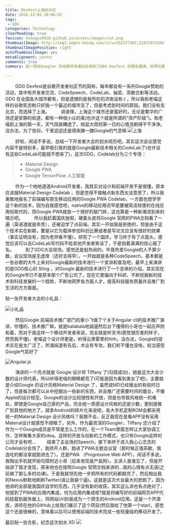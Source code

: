 ```yaml
---
title: DevFest上海划水记 
date: 2016-12-02 10:06:32
tags:
 - GDG 
categories: Technology
clearReading: true
favicon: huangyz0918.github.io/assets/images/cat.png
thumbnailImage: http://img1.imgtn.bdimg.com/it/u=352377307,2183787528&fm=21&gp=0.jpg
thumbnailImagePosition: right
autoThumbnailImage: yes
metaAlignment: center
comments: true
summary: 前一阵在Google+ 的谷歌开发者社区收到了GDG Devfest 的报名邀请，觉得也是时候跑出去见见世面了，于是就欣然报了一个名。然后带着设计师老喵就开始了一场说走就走的旅行...
 
---
```


<!-- more -->
&nbsp;&nbsp;&nbsp;&nbsp;&nbsp;&nbsp;&nbsp;&nbsp;GDG Devfest是谷歌开发者社区节的简称，每年都会有一系列Google赞助的活动，其中有开发者交流、CodeSpeech、CodeLab、抽奖、茶歇合影等活动。GDG 在全国各大城市都有，但是遗憾的是我所在的济南没有:( ，所以我和老喵这样的谷歌死忠粉只好挑一个最近的城市去了，但是考虑到时间的原因，我们没有去北京，而选择了上海。
&nbsp;&nbsp;&nbsp;&nbsp;&nbsp;&nbsp;&nbsp;&nbsp;讲道理，上海这个城市还是蛮好的，无论是繁华的广场还是安静的街道，都有一种很小众的美(也许这个就是所谓的“资产阶级”)。和老喵到上海的第一天，天气简直糟透了，倾盆大雨将第一日的心情洗刷得干干净净。没办法，为了信仰，千里迢迢还是得来蹭一蹭Google的气息嘛
![上海](https://i.loli.net/2017/10/01/59d0c9b440279.jpeg)

&nbsp;&nbsp;&nbsp;&nbsp;&nbsp;&nbsp;&nbsp;&nbsp;好啦，闲话不多说，总结一下开发者大会的划水经历吧。其实这次会议感觉内容不是特别多，最早吸引我的就是Google最新技术相关的CodeLab了(也许没有这些CodeLab可能就不想来了)，这次GDG，Codelab分为三个专场：
> - Material Design
> - Google PWA 
> - Google TensorFlow 人工智能

&nbsp;&nbsp;&nbsp;&nbsp;&nbsp;&nbsp;&nbsp;&nbsp;作为一个地地道道Android开发者，我其实对设计和前端开发不是很懂，原本应该报Material Design Codelab ，但是觉得不接触点新东西太没意思了，所以我勇敢地报名了前端编写原生移动应用的Google PWA Codelab，一方面也想学学这个新的技术，因为自我感觉吧，native的移动应用迟早是要被简洁轻便的在线应用给取代的，而Google PWA就是一个很好的敲门砖，这也算是一种新潮流到来的暗示吧。
&nbsp;&nbsp;&nbsp;&nbsp;&nbsp;&nbsp;&nbsp;&nbsp;所以我赶着国庆放假，硬着头皮将Google 官网的PWA文档看了一遍（英语渣就是命苦），还被迫学了点前端。其实一开始我是拒绝的，但是由于这个技术实在新颖，要是以它为载体参加科创比赛或者是写论文应该有很好的效果（事实证明没有，因为老师看不懂）。研究了一个国庆，学习终于有了点苗头，感觉应该可以去CodeLab写代码不给其他开发者笑话了，于是抱着满满的信心报了名。
&nbsp;&nbsp;&nbsp;&nbsp;&nbsp;&nbsp;&nbsp;&nbsp;到了GDG大会现场，感觉还是挺热闹的，毕竟热爱Google的人不算少数，会议现场座无虚席（还好去得早），一开始就是各种CodeSpeech，基本都是一些谷歌的大牛上来对Google最新的技术进行一个宣讲和普及吧，最早上来演讲的是GDG核心的 Sting ，对Google 最新的技术进行了一个总体的介绍。其实现在的Google早已不是原本那个广告公司了，现在它更偏向于科研，不断挖掘新的技术和科技发展的一个趋势，不断地网罗各方面人才，提高科技服务质量并且推广到生活的方方面面。

贴一张开发者大会的小礼品：

![小礼品](https://i.loli.net/2017/10/01/59d0c9b3be60b.jpeg)

&nbsp;&nbsp;&nbsp;&nbsp;&nbsp;&nbsp;&nbsp;&nbsp;然后Google 前端技术推广部门的章小飞做了个关于Angular cli的技术推广演讲，你懂的，技术推广嘛，就是balabala地装逼然后台下懂得的小哥也一起应声附和着，而对于我这样一个移动开发者来说，完全就是听天书(感觉很厉害的样子，然而我不懂)，老喵这个设计师更是，听得云里雾里的hhh。没办法，Google的技术实在是太广泛了，所谓闻道有先后，术业有专攻，我们听不懂也没啥，权当感受Google气氛好了

![Angular.js](https://i.loli.net/2017/10/01/59d0c9b40cd8a.jpg)


&nbsp;&nbsp;&nbsp;&nbsp;&nbsp;&nbsp;&nbsp;&nbsp;演讲的一个亮点就是 Google 设计师 Tiffany 了(勾搭成功)，她是这次大会少数的设计师代表，所以听得老喵的眼睛都亮了(可能是因为看到美女了吧)，主要就是介绍Google 的设计风格Material Design 了，虽然说MD已经推出的有些时日了，但是每次都可以从中挖掘出一些新的东西，并且推广还需要时间的磨合，不像Apple的设计规范，Google的设计比较随性和开放，但是也导致风格统一的难处，即使是Google自己家的产品，完全统一质感设计风格的还是少数，更别提推广到其他的地方了。就拿Android的碎片化来说吧，各大手机定制ROM会都采用统一的Material Design 设计风格吗？我猜不会，反正我现在是看APP没有采用Material设计就感觉不顺眼了。另外，作为最资深的Googler，Tiffany 还介绍了作为一个Google成员是平常是怎么工作的，在一个Team里面怎样让大家协调工作，怎样聚集大家的idea。这样的开放与创新的工作模式，也只有Google这样的公司才会有吧...
&nbsp;&nbsp;&nbsp;&nbsp;&nbsp;&nbsp;&nbsp;&nbsp;结束了主会场的Speech，接下来终于进入我心心念念的Codelab分会场了，我挤开人群，跑进了PWA主题会议室（那时候正值茶歇，我连吃的都没拿就跑进去了）。还是PWA （Progressive Web APP），闲话不多说，我掏出手机就开始勾搭附近小哥（后来发现是产品狗）。主讲人是谁忘了，但是开始讲了我才发现，原来他也在按照Google 官网文档来讲的...我的心情有点无语(之前做了那么多的功课)。于是我就领先他一步把所有的代码都敲完了，然后掏出我的Nexus默默地刷刷Twitter(请让我装个逼)。这就是这次大会最大的悲剧了，因为他讲的全部是我国庆自学的东西，几乎没有新的收获。其实这么讲也有点绝对了，他提到了PWA的应用内集成，何为应用内集成呢?就是将编写好的前端网页APP代码挂载到服务器上，将网站Url封装成为一个原生的Android应用。这是一个开源库，讲师在他的GitHub上给我们展示了这个项目(然后我给了他第一个star)，感觉这个还是很棒的，意味着以后可以使用前端的技术完成一些轻量级的移动开发了。

最后贴一张合影，纪念这次划水 XD
![](https://i.loli.net/2017/10/01/59d0d33f03d5b.png)



<!-- more -->